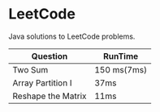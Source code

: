 # LeetCode
Java solutions to LeetCode problems.     

| Question  | RunTime |
| ------------- | ------------- |
| Two Sum  | 150 ms(7ms)  |
|Array Partition I| 37ms|
|Reshape the Matrix| 11ms|
